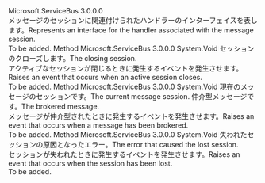 <Type Name="IMessageSessionHandler" FullName="Microsoft.ServiceBus.Messaging.IMessageSessionHandler">
  <TypeSignature Language="C#" Value="public interface IMessageSessionHandler" />
  <TypeSignature Language="ILAsm" Value=".class public interface auto ansi abstract IMessageSessionHandler" />
  <TypeSignature Language="DocId" Value="T:Microsoft.ServiceBus.Messaging.IMessageSessionHandler" />
  <TypeSignature Language="VB.NET" Value="Public Interface IMessageSessionHandler" />
  <TypeSignature Language="F#" Value="type IMessageSessionHandler = interface" />
  <AssemblyInfo>
    <AssemblyName>Microsoft.ServiceBus</AssemblyName>
    <AssemblyVersion>3.0.0.0</AssemblyVersion>
  </AssemblyInfo>
  <Interfaces />
  <Docs>
    <summary><span data-ttu-id="7cc7e-101">メッセージのセッションに関連付けられたハンドラーのインターフェイスを表します。</span><span class="sxs-lookup"><span data-stu-id="7cc7e-101">Represents an interface for the handler associated with the message session.</span></span></summary>
    <remarks>To be added.</remarks>
  </Docs>
  <Members>
    <Member MemberName="OnCloseSession">
      <MemberSignature Language="C#" Value="public void OnCloseSession (Microsoft.ServiceBus.Messaging.MessageSession session);" />
      <MemberSignature Language="ILAsm" Value=".method public hidebysig newslot virtual instance void OnCloseSession(class Microsoft.ServiceBus.Messaging.MessageSession session) cil managed" />
      <MemberSignature Language="DocId" Value="M:Microsoft.ServiceBus.Messaging.IMessageSessionHandler.OnCloseSession(Microsoft.ServiceBus.Messaging.MessageSession)" />
      <MemberSignature Language="VB.NET" Value="Public Sub OnCloseSession (session As MessageSession)" />
      <MemberSignature Language="F#" Value="abstract member OnCloseSession : Microsoft.ServiceBus.Messaging.MessageSession -&gt; unit" Usage="iMessageSessionHandler.OnCloseSession session" />
      <MemberType>Method</MemberType>
      <AssemblyInfo>
        <AssemblyName>Microsoft.ServiceBus</AssemblyName>
        <AssemblyVersion>3.0.0.0</AssemblyVersion>
      </AssemblyInfo>
      <ReturnValue>
        <ReturnType>System.Void</ReturnType>
      </ReturnValue>
      <Parameters>
        <Parameter Name="session" Type="Microsoft.ServiceBus.Messaging.MessageSession" />
      </Parameters>
      <Docs>
        <param name="session"><span data-ttu-id="7cc7e-102">セッションのクローズします。</span><span class="sxs-lookup"><span data-stu-id="7cc7e-102">The closing session.</span></span></param>
        <summary><span data-ttu-id="7cc7e-103">アクティブなセッションが閉じるときに発生するイベントを発生させます。</span><span class="sxs-lookup"><span data-stu-id="7cc7e-103">Raises an event that occurs when an active session closes.</span></span></summary>
        <remarks>To be added.</remarks>
      </Docs>
    </Member>
    <Member MemberName="OnMessage">
      <MemberSignature Language="C#" Value="public void OnMessage (Microsoft.ServiceBus.Messaging.MessageSession session, Microsoft.ServiceBus.Messaging.BrokeredMessage message);" />
      <MemberSignature Language="ILAsm" Value=".method public hidebysig newslot virtual instance void OnMessage(class Microsoft.ServiceBus.Messaging.MessageSession session, class Microsoft.ServiceBus.Messaging.BrokeredMessage message) cil managed" />
      <MemberSignature Language="DocId" Value="M:Microsoft.ServiceBus.Messaging.IMessageSessionHandler.OnMessage(Microsoft.ServiceBus.Messaging.MessageSession,Microsoft.ServiceBus.Messaging.BrokeredMessage)" />
      <MemberSignature Language="VB.NET" Value="Public Sub OnMessage (session As MessageSession, message As BrokeredMessage)" />
      <MemberSignature Language="F#" Value="abstract member OnMessage : Microsoft.ServiceBus.Messaging.MessageSession * Microsoft.ServiceBus.Messaging.BrokeredMessage -&gt; unit" Usage="iMessageSessionHandler.OnMessage (session, message)" />
      <MemberType>Method</MemberType>
      <AssemblyInfo>
        <AssemblyName>Microsoft.ServiceBus</AssemblyName>
        <AssemblyVersion>3.0.0.0</AssemblyVersion>
      </AssemblyInfo>
      <ReturnValue>
        <ReturnType>System.Void</ReturnType>
      </ReturnValue>
      <Parameters>
        <Parameter Name="session" Type="Microsoft.ServiceBus.Messaging.MessageSession" />
        <Parameter Name="message" Type="Microsoft.ServiceBus.Messaging.BrokeredMessage" />
      </Parameters>
      <Docs>
        <param name="session"><span data-ttu-id="7cc7e-104">現在のメッセージのセッションです。</span><span class="sxs-lookup"><span data-stu-id="7cc7e-104">The current message session.</span></span></param>
        <param name="message"><span data-ttu-id="7cc7e-105">仲介型メッセージです。</span><span class="sxs-lookup"><span data-stu-id="7cc7e-105">The brokered message.</span></span></param>
        <summary><span data-ttu-id="7cc7e-106">メッセージが仲介型されたときに発生するイベントを発生させます。</span><span class="sxs-lookup"><span data-stu-id="7cc7e-106">Raises an event that occurs when a message has been brokered.</span></span></summary>
        <remarks>To be added.</remarks>
      </Docs>
    </Member>
    <Member MemberName="OnSessionLost">
      <MemberSignature Language="C#" Value="public void OnSessionLost (Exception exception);" />
      <MemberSignature Language="ILAsm" Value=".method public hidebysig newslot virtual instance void OnSessionLost(class System.Exception exception) cil managed" />
      <MemberSignature Language="DocId" Value="M:Microsoft.ServiceBus.Messaging.IMessageSessionHandler.OnSessionLost(System.Exception)" />
      <MemberSignature Language="F#" Value="abstract member OnSessionLost : Exception -&gt; unit" Usage="iMessageSessionHandler.OnSessionLost exception" />
      <MemberType>Method</MemberType>
      <AssemblyInfo>
        <AssemblyName>Microsoft.ServiceBus</AssemblyName>
        <AssemblyVersion>3.0.0.0</AssemblyVersion>
      </AssemblyInfo>
      <ReturnValue>
        <ReturnType>System.Void</ReturnType>
      </ReturnValue>
      <Parameters>
        <Parameter Name="exception" Type="System.Exception" />
      </Parameters>
      <Docs>
        <param name="exception"><span data-ttu-id="7cc7e-107">失われたセッションの原因となったエラー。</span><span class="sxs-lookup"><span data-stu-id="7cc7e-107">The error that caused the lost session.</span></span></param>
        <summary><span data-ttu-id="7cc7e-108">セッションが失われたときに発生するイベントを発生させます。</span><span class="sxs-lookup"><span data-stu-id="7cc7e-108">Raises an event that occurs when the session has been lost.</span></span></summary>
        <remarks>To be added.</remarks>
      </Docs>
    </Member>
  </Members>
</Type>